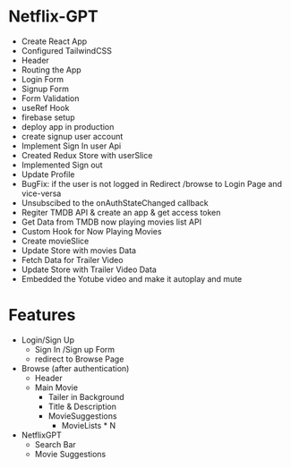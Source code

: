 # Netflix-GPT
- Create React App
- Configured TailwindCSS
- Header
- Routing the App
- Login Form
- Signup Form
- Form Validation
- useRef Hook
- firebase setup
- deploy app in production
- create signup user account
- Implement Sign In user Api
- Created Redux Store with userSlice
- Implemented Sign out
- Update Profile
- BugFix: if the user is not logged in Redirect /browse to Login Page and vice-versa
- Unsubscibed to the onAuthStateChanged callback
- Regiter TMDB API & create an app & get access token
- Get Data from TMDB now playing movies list API
- Custom Hook for Now Playing Movies
- Create movieSlice
- Update Store with movies Data
- Fetch Data for Trailer Video
- Update Store with Trailer Video Data
- Embedded the Yotube video and make it autoplay and mute

# Features
- Login/Sign Up
    - Sign In /Sign up Form
    - redirect to Browse Page
- Browse (after authentication)
    - Header
    - Main Movie
        - Tailer in Background
        - Title & Description
        - MovieSuggestions
            - MovieLists * N
- NetflixGPT
    - Search Bar
    - Movie Suggestions